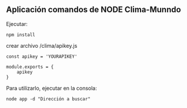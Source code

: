 ## Aplicación comandos de NODE Clima-Munndo

Ejecutar:
```
npm install
```

crear archivo /clima/apikey.js

```
const apikey = 'YOURAPIKEY'

module.exports = {
    apikey
}
```

Para utilizarlo, ejecutar en la consola:
```
node app -d "Dirección a buscar"
```